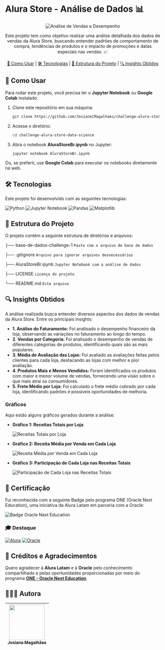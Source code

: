 # Alura Store - Análise de Dados 📊

<div align="center">
  <img src="https://readme-typing-svg.demolab.com?font=Fira+Code&pause=1000&center=true&width=480&height=50&duration=4000&lines=An%C3%A1lise+de+Vendas+e+Desempenho+%F0%9F%93%8A!" alt="Análise de Vendas e Desempenho"/>
</div>

<p align="center">
  Este projeto tem como objetivo realizar uma análise detalhada dos dados de vendas da Alura Store, buscando entender padrões de comportamento de compra, tendências de produtos e o impacto de promoções e datas especiais nas vendas. 📈
</p>

<p align="center">
  <a href="#-como-usar">🧠 Como Usar</a> |
  <a href="#-tecnologias">🛠 Tecnologias</a> |
  <a href="#-estrutura-do-projeto">📁 Estrutura do Projeto</a> |
  <a href="#-insights-obtidos">🔍 Insights Obtidos</a>
</p>

## 🧠 Como Usar

Para rodar este projeto, você precisa ter o **Jupyter Notebook** ou **Google Colab** instalado.

1. Clone este repositório em sua máquina:
    ```bash
    git clone https://github.com/JosianeCMagalhaes/challenge-alura-store-data-science.git
    ```
2. Acesse o diretório:
    ```bash
    cd challenge-alura-store-data-science
    ```
3. Abra o notebook **AluraStoreBr.ipynb** no Jupyter:
    ```bash
    jupyter notebook AluraStoreBr.ipynb
    ```

Ou, se preferir, use **Google Colab** para executar os notebooks diretamente na web.

## 🛠 Tecnologias

Este projeto foi desenvolvido com as seguintes tecnologias:

![Python](https://img.shields.io/badge/Python-3776AB?style=for-the-badge&logo=python&logoColor=white)
![Jupyter Notebook](https://img.shields.io/badge/Jupyter_Notebook-FAFAFA?style=for-the-badge&logo=jupyter&logoColor=F37626)
![Pandas](https://img.shields.io/badge/Pandas-150458?style=for-the-badge&logo=pandas&logoColor=white)
![Matplotlib](https://img.shields.io/badge/Matplotlib-003B57?style=for-the-badge&logo=matplotlib&logoColor=white)

## 📁 Estrutura do Projeto

O projeto contém a seguinte estrutura de diretórios e arquivos:

├── base-de-dados-challenge-1 `Pasta com o arquivo de base de dados`

├── .gitignore `Arquivo para ignorar arquivos desnecessários`

├── AluraStoreBr.ipynb `Jupyter Notebook com a análise de dados`

├── LICENSE `Licença do projeto`

└── README.md `Este arquivo`


## 🔍 Insights Obtidos

A análise realizada busca entender diversos aspectos dos dados de vendas da Alura Store. Entre os principais insights:

- **1. Análise do Faturamento:** Foi analisado o desempenho financeiro da loja, observando as variações no faturamento ao longo do tempo.
- **2. Vendas por Categoria:** Foi analisado o desempenho de vendas de diferentes categorias de produtos, identificando quais são as mais populares.
- **3. Média de Avaliação das Lojas:** Foi avaliado as avaliações feitas pelos clientes para cada loja, destacando as lojas com melhor e pior avaliação.
- **4. Produtos Mais e Menos Vendidos:** Foram identificados os produtos com maior e menor volume de vendas, fornecendo uma visão sobre o que mais atrai os consumidores.
- **5. Frete Médio por Loja:** Foi calculado o frete médio cobrado por cada loja, identificando padrões e possíveis oportunidades de melhoria.

### Gráficos

Aqui estão alguns gráficos gerados durante a análise:

- **Gráfico 1: Receitas Totais por Loja**
  
  ![Receitas Totais por Loja](https://github.com/user-attachments/assets/0134a3ad-6953-4241-8440-5acdc671d5d0)

- **Gráfico 2: Receita Média por Venda em Cada Loja**
  
  ![Receita Média por Venda em Cada Loja](https://github.com/user-attachments/assets/e84189e6-fbf5-4261-9c4f-6c1915d76409)

- **Gráfico 3: Participação de Cada Loja nas Receitas Totais**
  
  ![Participação de Cada Loja nas Receitas Totais](https://github.com/user-attachments/assets/8a3e875d-eb76-4c64-ab83-dac213c06289)

## 🏅 Certificação

Fui reconhecida com a seguinte Badge pelo programa ONE (Oracle Next Education), uma iniciativa da Alura Latam em parceria com a Oracle:

![Badge Oracle Next Education](https://github.com/user-attachments/assets/c01f07c6-8970-444b-ba91-c116f494bb03)

### 🎓 Destaque

[![Alura](https://img.shields.io/badge/Alura-0073CE?style=for-the-badge&logoColor=white)](https://www.alura.com.br/)
[![Oracle](https://img.shields.io/badge/Oracle-FF0000?style=for-the-badge&logoColor=white)](https://www.oracle.com/br/)

## 💜 Créditos e Agradecimentos

Quero agradecer à **Alura Latam** e à **Oracle** pelo conhecimento compartilhado e pelas oportunidades proporcionadas por meio do programa **[ONE - Oracle Next Education](https://www.oracle.com/br/education/oracle-next-education/)**.

## 👩🏻‍💻 Autora

| [<img loading="lazy" src="https://github.com/JosianeCMagalhaes.png" width=115><br><sub>Josiane Magalhães</sub>](https://github.com/JosianeCMagalhaes) |
| :---: |
